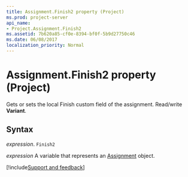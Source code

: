 ```yaml
---
title: Assignment.Finish2 property (Project)
ms.prod: project-server
api_name:
- Project.Assignment.Finish2
ms.assetid: 7b620a85-cf0e-8394-bf0f-5b9d27750c46
ms.date: 06/08/2017
localization_priority: Normal
---
```



# Assignment.Finish2 property (Project)

Gets or sets the local Finish custom field of the assignment. Read/write  **Variant**.


## Syntax

_expression_. `Finish2`

_expression_ A variable that represents an [Assignment](./Project.Assignment.md) object.

[!include[Support and feedback](~/includes/feedback-boilerplate.md)]